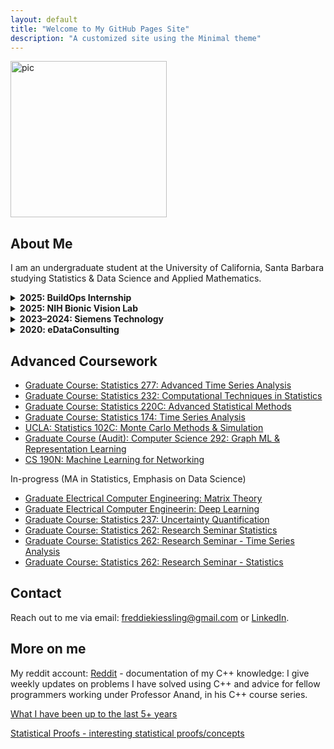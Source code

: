 ```yaml
---
layout: default
title: "Welcome to My GitHub Pages Site"
description: "A customized site using the Minimal theme"
---
```

<img src="https://github.com/user-attachments/assets/d77eac74-6981-4dec-ae9f-01adca8e3277" alt="pic" style="width: 250px; height: auto;">

## About Me
I am an undergraduate student at the University of California, Santa Barbara studying Statistics & Data Science and Applied Mathematics.

<details>
<summary><strong>2025: BuildOps Internship</strong></summary>

I am currently a Data Engineering Intern at [BuildOps](https://www.linkedin.com/company/buildops/posts/?feedView=all), a unicorn-stage startup in Los Angeles ([TechCrunch Article here](https://techcrunch.com/2025/03/21/commercial-services-platform-buildops-becomes-a-unicorn-raises-127m/)).  
I am mentored by [Arjun Karande](https://www.linkedin.com/in/arjun-karande-a022011/) (Tech Executive in Data System Engineering), [Krish Patel](https://www.linkedin.com/in/krish-patel-75903379/) (Director of Engineering) and [Mike Campbell](https://www.linkedin.com/in/michael-campbell-194746a6/) (Director of Software Engineering).  
I have rotated through the [AI Development](https://www.buildops.com/), [Data Onboarding/Systems](https://www.buildops.com/), and [Analytics Engineering](https://www.buildops.com/) teams focusing on software and data engineering.

</details>

<details>
<summary><strong>2025: NIH Bionic Vision Lab</strong></summary>

I have started working in the NIH-funded [Bionic Vision](https://bionicvisionlab.org) Laboratory under the Computer Science Department at UCSB.  
My work is under [Dr. Schneider](https://schneidermarius.github.io) and [Yuchen Hou](https://www.linkedin.com/in/yuchen-hou-b95083205/).  
My work includes applications of Convolutional Neural Networks (CNNs) and Recurrent Neural Networks (RNNs).  

</details>

<details>
<summary><strong>2023–2024: Siemens Technology</strong></summary>

I worked for Siemens Technology under their Building X AI Division & Siemens Infrastructure RSS.  
I worked under Product Head [Donal O'Farrell](https://www.linkedin.com/in/donal-ofarrell/), Senior Data Engineer [Qinpeng Wang Ph.D](https://www.linkedin.com/in/qinpeng-wang-ph-d-a7a60850/), and was mentored by Senior Engineering Manager [Travis Wayne](https://www.linkedin.com/in/traviswayne/).

</details>

<details>
<summary><strong>2020: eDataConsulting</strong></summary>

I worked for eDataConsulting as a Software Engineer Intern under [Stephan Lochner](https://www.linkedin.com/in/stephan-lochner/), receiving mentorship from [Dylan Herbig](https://www.linkedin.com/in/dylan-herbig/) and [Benjamin Tschiggfrey](https://www.linkedin.com/in/benjamin-tschiggfrey-a4b861158/).

</details>


## Advanced Coursework
- [Graduate Course: Statistics 277: Advanced Time Series Analysis](Stat_277.md)
- [Graduate Course: Statistics 232: Computational Techniques in Statistics](Stats_232.md)
- [Graduate Course: Statistics 220C: Advanced Statistical Methods](Stat_220C.md)
- [Graduate Course: Statistics 174: Time Series Analysis](Stat_174.md)
- [UCLA: Statistics 102C: Monte Carlo Methods & Simulation](Stat_102c.md)
- [Graduate Course (Audit): Computer Science 292: Graph ML & Representation Learning](https://github.com/freddiek4/F2024_Statisitcal_Compute_UCSB/tree/main/CS_292_Graph_Representation_Learning)
- [CS 190N: Machine Learning for Networking](cs190n.md)

In-progress (MA in Statistics, Emphasis on Data Science)
- [Graduate Electrical Computer Engineering: Matrix Theory](ECE_210.md)
- [Graduate Electrical Computer Engineerin: Deep Learning](ECE_180.md)
- [Graduate Course: Statistics 237: Uncertainty Quantification](Stat_237.md)
- [Graduate Course: Statistics 262: Research Seminar Statistics](Stat_262A.md)
- [Graduate Course: Statistics 262: Research Seminar - Time Series Analysis](Stat_262B.md)
- [Graduate Course: Statistics 262: Research Seminar - Statistics](Stat_262C.md)


## Contact
Reach out to me via email: [freddiekiessling@gmail.com](freddiekiessling@gmail.com) or [LinkedIn](https://www.linkedin.com/in/frederick-kiessling-2b86ab224/).

## More on me

My reddit account: [Reddit](https://www.reddit.com/user/Frederick_kiessling/) - documentation of my C++ knowledge: I give weekly updates on problems I have solved using C++ and advice for fellow programmers working under Professor Anand, in his C++ course series.

[What I have been up to the last 5+ years](story.md) 



[Statistical Proofs - interesting statistical proofs/concepts](statistical_proofs.md)
